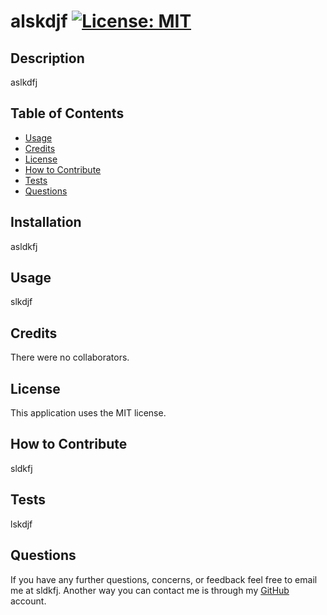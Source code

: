 
# alskdjf [![License: MIT](https://img.shields.io/badge/License-MIT-yellow.svg)](https://opensource.org/licenses/MIT)

## Description

aslkdfj

## Table of Contents 

- [Usage](#Usage)
- [Credits](#Credits)
- [License](#License)
- [How to Contribute](#How-to-Contribute)
- [Tests](#Tests)
- [Questions](#Questions)

## Installation

asldkfj

## Usage

slkdjf

## Credits

There were no collaborators.

## License

This application uses the MIT license.

## How to Contribute

sldkfj

## Tests

lskdjf

## Questions

If you have any further questions, concerns, or feedback feel free to email me at sldkfj.  Another way you can contact me is through my [GitHub](https://github.com/slakdjf) account. 
